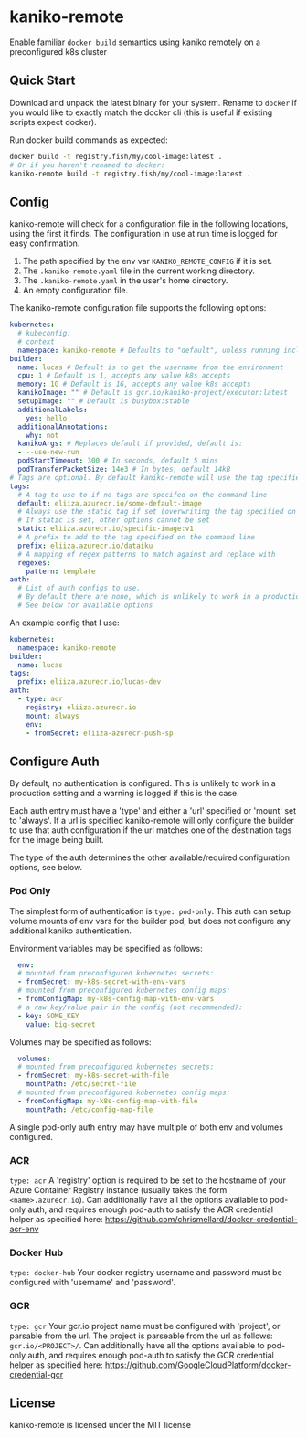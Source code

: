# kaniko-remote
Enable familiar `docker build` semantics using kaniko remotely on a preconfigured k8s cluster

## Quick Start
Download and unpack the latest binary for your system. Rename to `docker` if you would like to exactly match the docker cli (this is useful if existing scripts expect docker).

Run docker build commands as expected:
```bash
docker build -t registry.fish/my/cool-image:latest .
# Or if you haven't renamed to docker:
kaniko-remote build -t registry.fish/my/cool-image:latest .
```

## Config

kaniko-remote will check for a configuration file in the following locations, using the first it finds. The configuration in use at run time is logged for easy confirmation.
1. The path specified by the env var `KANIKO_REMOTE_CONFIG` if it is set.
1. The `.kaniko-remote.yaml` file in the current working directory.
1. The `.kaniko-remote.yaml` in the user's home directory.
1. An empty configuration file.

The kaniko-remote configuration file supports the following options:

```yaml
kubernetes:
  # kubeconfig: 
  # context
  namespace: kaniko-remote # Defaults to "default", unless running incluster in which case defaults to the current namespace
builder:
  name: lucas # Default is to get the username from the environment
  cpu: 1 # Default is 1, accepts any value k8s accepts
  memory: 1G # Default is 1G, accepts any value k8s accepts
  kanikoImage: "" # Default is gcr.io/kaniko-project/executor:latest
  setupImage: "" # Default is busybox:stable
  additionalLabels:
    yes: hello
  additionalAnnotations:
    why: not
  kanikoArgs: # Replaces default if provided, default is:
  - --use-new-run
  podStartTimeout: 300 # In seconds, default 5 mins
  podTransferPacketSize: 14e3 # In bytes, default 14kB
# Tags are optional. By default kaniko-remote will use the tag specified on the command line.
tags:
  # A tag to use to if no tags are specifed on the command line
  default: eliiza.azurecr.io/some-default-image
  # Always use the static tag if set (overwriting the tag specified on the command line).
  # If static is set, other options cannot be set
  static: eliiza.azurecr.io/specific-image:v1
  # A prefix to add to the tag specified on the command line
  prefix: eliiza.azurecr.io/dataiku
  # A mapping of regex patterns to match against and replace with
  regexes:
    pattern: template
auth:
  # List of auth configs to use.
  # By default there are none, which is unlikely to work in a production setting.
  # See below for available options
```

An example config that I use:

```yaml
kubernetes:
  namespace: kaniko-remote
builder:
  name: lucas
tags:
  prefix: eliiza.azurecr.io/lucas-dev
auth:
  - type: acr
    registry: eliiza.azurecr.io
    mount: always
    env:
    - fromSecret: eliiza-azurecr-push-sp
```

## Configure Auth

By default, no authentication is configured. This is unlikely to work in a production setting and a warning is logged if this is the case.

Each auth entry must have a 'type' and either a 'url' specified or 'mount' set to 'always'. If a url is specified kaniko-remote will only configure the builder to use that auth configuration if the url matches one of the destination tags for the image being built.

The type of the auth determines the other available/required configuration options, see below.

### Pod Only

The simplest form of authentication is `type: pod-only`. This auth can setup volume mounts of env vars for the builder pod, but does not configure any additional kaniko authentication.

Environment variables may be specified as follows:
```yaml
  env:
  # mounted from preconfigured kubernetes secrets:
  - fromSecret: my-k8s-secret-with-env-vars
  # mounted from preconfigured kubernetes config maps:
  - fromConfigMap: my-k8s-config-map-with-env-vars
  # a raw key/value pair in the config (not recommended):
  - key: SOME_KEY
    value: big-secret
```

Volumes may be specified as follows:
```yaml
  volumes:
  # mounted from preconfigured kubernetes secrets:
  - fromSecret: my-k8s-secret-with-file
    mountPath: /etc/secret-file
  # mounted from preconfigured kubernetes config maps:
  - fromConfigMap: my-k8s-config-map-with-file
    mountPath: /etc/config-map-file
```

A single pod-only auth entry may have multiple of both env and volumes configured.

### ACR

`type: acr`
A 'registry' option is required to be set to the hostname of your Azure Container Registry instance (usually takes the form `<name>.azurecr.io`). Can additionally have all the options available to pod-only auth, and requires enough pod-auth to satisfy the ACR credential helper as specified here: https://github.com/chrismellard/docker-credential-acr-env

### Docker Hub

`type: docker-hub`
Your docker registry username and password must be configured with 'username' and 'password'.

### GCR

`type: gcr`
Your gcr.io project name must be configured with 'project', or parsable from the url. The project is parseable from the url as follows: `gcr.io/<PROJECT>/`. Can additionally have all the options available to pod-only auth, and requires enough pod-auth to satisfy the GCR credential helper as specified here: https://github.com/GoogleCloudPlatform/docker-credential-gcr

## License

kaniko-remote is licensed under the MIT license
